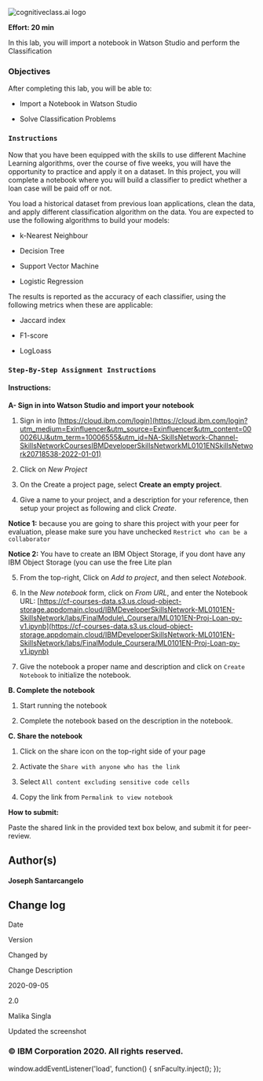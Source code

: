    

![cognitiveclass.ai logo](https://cf-courses-data.s3.us.cloud-object-storage.appdomain.cloud/IBMDeveloperSkillsNetwork-ML0101EN-SkillsNetwork/labs/FinalModule_Coursera/images/IDSNlogo.png)

**Effort: 20 min**

In this lab, you will import a notebook in Watson Studio and perform the Classification

### Objectives

After completing this lab, you will be able to:

*   Import a Notebook in Watson Studio
    
*   Solve Classification Problems
    

### `Instructions`

Now that you have been equipped with the skills to use different Machine Learning algorithms, over the course of five weeks, you will have the opportunity to practice and apply it on a dataset. In this project, you will complete a notebook where you will build a classifier to predict whether a loan case will be paid off or not.

You load a historical dataset from previous loan applications, clean the data, and apply different classification algorithm on the data. You are expected to use the following algorithms to build your models:

*   k-Nearest Neighbour
    
*   Decision Tree
    
*   Support Vector Machine
    
*   Logistic Regression
    

The results is reported as the accuracy of each classifier, using the following metrics when these are applicable:

*   Jaccard index
    
*   F1-score
    
*   LogLoass
    

### `Step-By-Step Assignment Instructions`

#### Instructions:

**A- Sign in into Watson Studio and import your notebook**

1.  Sign in into [https://cloud.ibm.com/login](https://cloud.ibm.com/login?utm_medium=Exinfluencer&utm_source=Exinfluencer&utm_content=000026UJ&utm_term=10006555&utm_id=NA-SkillsNetwork-Channel-SkillsNetworkCoursesIBMDeveloperSkillsNetworkML0101ENSkillsNetwork20718538-2022-01-01)
    
2.  Click on _New Project_
    
3.  On the Create a project page, select **Create an empty project**.
    
4.  Give a name to your project, and a description for your reference, then setup your project as following and click _Create_.
    

**Notice 1:** because you are going to share this project with your peer for evaluation, please make sure you have unchecked `Restrict who can be a collaborator`

**Notice 2:** You have to create an IBM Object Storage, if you dont have any IBM Object Storage (you can use the free Lite plan

5.  From the top-right, Click on _Add to project_, and then select _Notebook_.
    
6.  In the _New notebook_ form, click on _From URL_, and enter the Notebook URL: [https://cf-courses-data.s3.us.cloud-object-storage.appdomain.cloud/IBMDeveloperSkillsNetwork-ML0101EN-SkillsNetwork/labs/FinalModule\_Coursera/ML0101EN-Proj-Loan-py-v1.ipynb](https://cf-courses-data.s3.us.cloud-object-storage.appdomain.cloud/IBMDeveloperSkillsNetwork-ML0101EN-SkillsNetwork/labs/FinalModule_Coursera/ML0101EN-Proj-Loan-py-v1.ipynb)
    
7.  Give the notebook a proper name and description and click on `Create Notebook` to initialize the notebook.
    

**B. Complete the notebook**

1.  Start running the notebook
    
2.  Complete the notebook based on the description in the notebook.
    

**C. Share the notebook**

1.  Click on the share icon on the top-right side of your page
    
2.  Activate the `Share with anyone who has the link`
    
3.  Select `All content excluding sensitive code cells`
    
4.  Copy the link from `Permalink to view notebook`
    

**How to submit:**

Paste the shared link in the provided text box below, and submit it for peer-review.

Author(s)
---------

#### Joseph Santarcangelo

Change log
----------

Date

Version

Changed by

Change Description

2020-09-05

2.0

Malika Singla

Updated the screenshot

### © IBM Corporation 2020. All rights reserved.

window.addEventListener('load', function() { snFaculty.inject(); });

